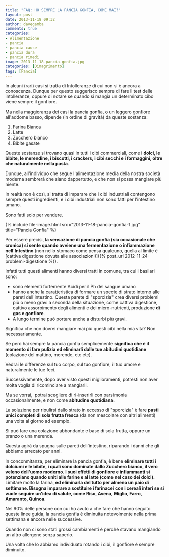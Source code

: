 ```yaml
---
title: "FAQ: HO SEMPRE LA PANCIA GONFIA, COME MAI?"
layout: post
date: 2013-11-18 09:32
author: davegamba
comments: true
categories:
- Alimentazione
- pancia
- pancia cause
- pancia dura
- pancia rimedi
image: 2013-11-18-pancia-gonfia.jpg
categories: [Dimagrimento]
tags: [Pancia]
---
```


In alcuni (rari) casi si tratta di Intolleranze di cui non si è ancora a conoscenza. Dunque per questo suggerisco sempre di fare il test delle intolleranze, oppure di notare se quando si mangia un determinato cibo viene sempre il gonfiore.

Ma nella maggioranza dei casi la pancia gonfia, o un leggero gonfiore all'addome basso, dipende (in ordine di gravità) da queste sostanza:

1. Farina Bianca
2. Latte
3. Zucchero bianco
4. Bibite gasate

Queste sostanze si trovano quasi in tutti i cibi commerciali, come **i dolci, le bibite, le merendine, i biscotti, i crackers, i cibi secchi e i formaggini, oltre che naturalmente nella pasta**.

Dunque, all'individuo che segue l'alimentazione media della nostra società moderna sembrerà che siano dappertutto, e che non si possa mangiare più niente.

In realtà non è così, si tratta di imparare che i cibi industriali contengono sempre questi ingredienti, e i cibi industriali non sono fatti per l'intestino umano.

Sono fatti solo per vendere.

{% include file-image.html src="2013-11-18-pancia-gonfia-1.jpg" title="Pancia Gonfia" %}

Per essere precisi, **la sensazione di pancia gonfia (sia occasionale che cronica) si sente quando avviene una fermentazione o infiammazione nell'Intestino** (non nello stomaco come pensa qualcuno, quella al limite è [cattiva digestione dovuta alle associazioni)]({% post_url 2012-11-24-problemi-digestione %}).

Infatti tutti questi alimenti hanno diversi tratti in comune, tra cui i basilari sono: 
- sono elementi fortemente Acidi per il Ph del sangue umano
- hanno anche la caratteristica di formare un specie di strato intorno alle pareti dell'intestino. Questa parete di "sporcizia" crea diversi problemi più o meno gravi a seconda della situazione, come cattiva digestione, cattivo assorbimento degli alimenti e dei micro-nutrienti, produzione **di gas e gonfiore**.
- A lungo termine può portare anche a disturbi più gravi.

Significa che non dovrei mangiare mai più questi cibi nella mia vita? Non necessariamente.

Se però hai sempre la pancia gonfia semplicemente **significa che è il momento di fare pulizia ed eliminarli dalle tue abitudini quotidiane** (colazione del mattino, merende, etc etc).

Vedrai le differenze sul tuo corpo, sul tuo gonfiore, il tuo umore e naturalmente le tue feci.

Successivamente, dopo aver visto questi miglioramenti, potresti non aver molta voglia di ricominciare a mangiarli.

Ma se vorrai,  potrai scegliere di ri-inserirli con parsimonia occasionalmente, e non come **abitudine quotidiana**.

La soluzione per ripulirsi dallo strato in eccesso di "sporcizia" è fare **pasti unici completi di sola frutta fresca** (da non mescolare con altri alimenti) una volta al giorno ad esempio.

Si può fare una colazione abbondante e base di sola frutta, oppure un pranzo o una merenda.

Questa agirà da spugna sulle pareti dell'intestino, riparando i danni che gli abbiamo arrecato per anni.

In conconmitanza, per eliminare la pancia gonfia, è bene **eliminare tutti i dolciumi e le bibite, i quali sono dominate dallo Zucchero bianco, il vero veleno dell'uomo moderno. I suoi effetti di gonfiore e infiammanti si potenziano quando uniti alle farine e al latte (come nel caso dei dolci).**
Limitare molto la farina, **ed eliminarla del tutto per almeno un paio di settimane. Bisogna imparare a sostituire i farinacei con i cereali interi se si vuole seguire un'idea di salute, come Riso, Avena, Miglio, Farro, Amaranto, Quinoa.**

Nel 90% delle persone con cui ho avuto a che fare che hanno seguito queste linee guida, la pancia gonfia è diminuita notevolmente nella prima settimana e ancora nelle successive.

Quando non ci sono stati grossi cambiamenti è perché stavano mangiando un altro allergene senza saperlo.

Una volta che lo abbiamo individuato rotando i cibi, il gonfiore è sempre diminuito.